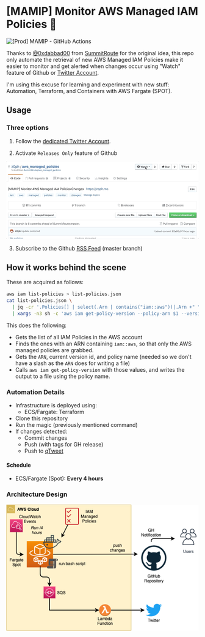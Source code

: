 # [MAMIP] Monitor AWS Managed IAM Policies :loudspeaker:

![[Prod] MAMIP - GitHub Actions](https://github.com/z0ph/aws_managed_policies/workflows/%5BProd%5D%20MAMIP%20-%20GitHub%20Actions/badge.svg)

Thanks to [@0xdabbad00](https://github.com/0xdabbad00) from [SummitRoute](https://summitroute.com/) for the original idea, this repo only automate the retrieval of new AWS Managed IAM Policies make it easier to monitor and get alerted when changes occur using "Watch" feature of Github or [Twitter Account](https://twitter.com/mamip_aws).

I'm using this excuse for learning and experiment with new stuff: Automation, Terraform, and Containers with AWS Fargate (SPOT).

## Usage

### Three options

1. Follow the [dedicated Twitter Account](https://twitter.com/mamip_aws).

2. Activate `Releases Only` feature of Github

![setup](assets/watching.gif)

3. Subscribe to the Github [RSS Feed](https://github.com/z0ph/aws_managed_policies/commits/master.atom) (master branch)

## How it works behind the scene

These are acquired as follows:

```bash
aws iam list-policies > list-policies.json
cat list-policies.json \
  | jq -cr '.Policies[] | select(.Arn | contains("iam::aws"))|.Arn +" "+ .DefaultVersionId+" "+.PolicyName' \
  | xargs -n3 sh -c 'aws iam get-policy-version --policy-arn $1 --version-id $2 > "policies/$3"' sh
```

This does the following:

- Gets the list of all IAM Policies in the AWS account
- Finds the ones with an ARN containing `iam::aws`, so that only the AWS managed policies are grabbed.
- Gets the `ARN`, current version id, and policy name (needed so we don't have a slash as the `ARN` does for writing a file)
- Calls `aws iam get-policy-version` with those values, and writes the output to a file using the policy name.

### Automation Details

- Infrastructure is deployed using:
  - ECS/Fargate: Terraform
- Clone this repository
- Run the magic (previously mentioned command)
- If changes detected:
  - Commit changes
  - Push (with tags for GH release)
  - Push to [qTweet](https://github.com/z0ph/qtweet)

#### Schedule

- ECS/Fargate (Spot): **Every 4 hours**

### Architecture Design

![Schema ECS Fargate](assets/schemav2.png)